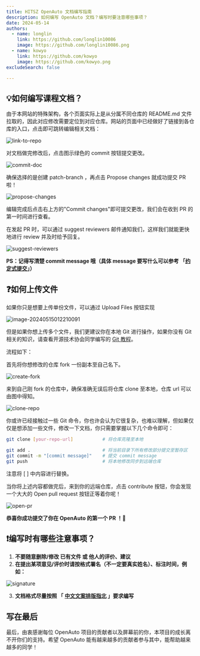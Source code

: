 ```yaml
---
title: HITSZ OpenAuto 文档编写指南
description: 如何编写 OpenAuto 文档？编写时要注意哪些事项？
date: 2024-05-14
authors:
  - name: longlin
    link: https://github.com/longlin10086
    image: https://github.com/longlin10086.png
  - name: kowyo
    link: https://github.com/kowyo
    image: https://github.com/kowyo.png
excludeSearch: false

---
```


## 💡如何编写课程文档？

由于本网站的特殊架构，各个页面实际上是从分属不同仓库的 README.md 文件拉取的，因此对应修改需要定位到对应仓库。网站的页面中已经做好了链接到各仓库的入口，点击即可跳转编辑相关文档：

![link-to-repo](link-to-repo.png)

对文档做完修改后，点击图示绿色的 commit 按钮提交更改。

![commit-doc](commit-doc.png)

确保选择的是创建 patch-branch ，再点击 Propose changes 就成功提交 PR 啦！

![propose-changes](propose-changes.png)

编辑完成后点击右上方的"Commit changes"即可提交更改，我们会在收到 PR 的第一时间进行查看。

在发起 PR 时，可以通过 suggest reviewers 邮件通知我们，这样我们就能更快地进行 review 并及时给予回复。

![suggest-reviewers](suggest-reviewers.png)

**PS：记得写清楚 commit message 哦（具体 message 要写什么可以参考 「[约定式提交](https://www.conventionalcommits.org/zh-hans/v1.0.0/)」）**

## ❓如何上传文件

如果你只是想要上传单份文件，可以通过 Upload Files 按钮实现

![image-20240515012210091](/Users/kowyo/Downloads/hitsz-open-auto.github.io-blog/content/blog/writing-rules/upload-files.png)

但是如果你想上传多个文件，我们更建议你在本地 Git 进行操作，如果你没有 Git 相关的知识，请查看开源技术协会同学编写的 [Git 教程](https://wiki.osa.moe/guide-for-beginner/git-tutorial/)。

流程如下：

首先将你想修改的仓库 fork 一份副本至自己名下。

![create-fork](create-fork.png)

来到自己刚 fork 的仓库中，确保准确无误后将仓库 clone 至本地，仓库 url 可以由图中得知。

![clone-repo](clone-repo.png)

你或许已经接触过一些 Git 命令，你也许会认为它很复杂，也难以理解，但如果仅仅是想添加一些文件，修改一下文档，你只需要掌握以下几个命令即可：

```bash
git clone [your-repo-url]           # 将仓库克隆至本地

git add .                           # 将当前目录下所有修改部分提交至暂存区
git commit -m "[commit message]"    # 提交 commit message
git push                            # 将本地修改同步到远端仓库

```

注意将 [ ] 中内容进行替换。

当你将上述内容都做完后，来到你的远端仓库，点击 contribute 按钮，你会发现一个大大的 Open pull request 按钮正等着你呢！

![open-pr](open-pr.png)

**恭喜你成功提交了你在 OpenAuto 的第一个 PR ！🎉**

## ❗️编写时有哪些注意事项？

1. **不要随意删除/修改 已有文件 或 他人的评价、建议**
2. **在提出某项意见/评价时请按格式署名（不一定要真实姓名）、标注时间，例如：**

![signature](signature.png)

3. **文档格式尽量按照 「 [中文文案排版指北](https://github.com/sparanoid/chinese-copywriting-guidelines) 」要求编写**


## 写在最后

最后，由衷感谢每位 OpenAuto 项目的贡献者以及屏幕前的你，本项目的成长离不开你们的支持。希望 OpenAuto 能有越来越多的贡献者参与其中，能帮助越来越多的同学！
